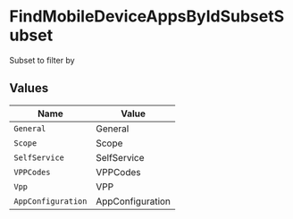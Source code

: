# FindMobileDeviceAppsByIdSubsetSubset

Subset to filter by


## Values

| Name               | Value              |
| ------------------ | ------------------ |
| `General`          | General            |
| `Scope`            | Scope              |
| `SelfService`      | SelfService        |
| `VPPCodes`         | VPPCodes           |
| `Vpp`              | VPP                |
| `AppConfiguration` | AppConfiguration   |
